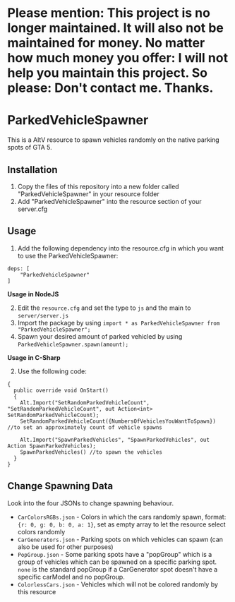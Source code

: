 # Please mention: This project is no longer maintained. It will also not be maintained for money. No matter how much money you offer: I will not help you maintain this project. So please: Don't contact me. Thanks.

# ParkedVehicleSpawner

This is a AltV resource to spawn vehicles randomly on the native parking spots of GTA 5.

## Installation

1. Copy the files of this repository into a new folder called "ParkedVehicleSpawner" in your resource folder
2. Add "ParkedVehicleSpawner" into the resource section of your server.cfg

## <a name="usage"></a> Usage

1. Add the following dependency into the resource.cfg in which you want to use the ParkedVehicleSpawner:

```
deps: [
	"ParkedVehicleSpawner"
]
```

**Usage in NodeJS**

2. Edit the `resource.cfg` and set the type to `js` and the main to `server/server.js`
3. Import the package by using `import * as ParkedVehicleSpawner from "ParkedVehicleSpawner";`
4. Spawn your desired amount of parked vehicled by using `ParkedVehicleSpawner.spawn(amount);`

**Usage in C-Sharp**

2. Use the following code:

```public class SampleResource : AsyncResource
{
  public override void OnStart()
  {
    Alt.Import("SetRandomParkedVehicleCount", "SetRandomParkedVehicleCount", out Action<int> SetRandomParkedVehicleCount);
    SetRandomParkedVehicleCount({NumbersOfVehiclesYouWantToSpawn}) //to set an approximately count of vehicle spawns

    Alt.Import("SpawnParkedVehicles", "SpawnParkedVehicles", out Action SpawnParkedVehicles);
    SpawnParkedVehicles() //to spawn the vehicles
  }
}
```

## Change Spawning Data

Look into the four JSONs to change spawning behaviour.

-   `CarColorsRGBs.json` - Colors in which the cars randomly spawn, format: `{r: 0, g: 0, b: 0, a: 1}`, set as empty array to let the resource select colors randomly
-   `CarGenerators.json` - Parking spots on which vehicles can spawn (can also be used for other purposes)
-   `PopGroup.json` - Some parking spots have a "popGroup" which is a group of vehicles which can be spawned on a specific parking spot. `none` is the standard popGroup if a CarGenerator spot doesn't have a specific carModel and no popGroup.
-   `ColorlessCars.json` - Vehicles which will not be colored randomly by this resource
